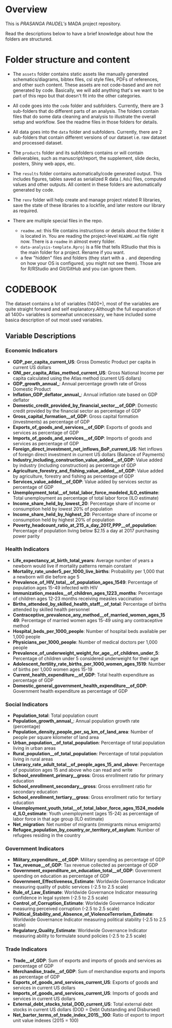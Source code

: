 # Overview
This is _PRASANGA PAUDEL's_ MADA project repository.


Read the descriptions below to have a brief knowledge about how the folders are structured.


# Folder structure and content

* The `assets` folder contains static assets like manually generated schematics/diagrams, bibtex files, csl style files, PDFs of references, and other such content. These assets are not code-based and are not generated by code. Basically, we will add anything that's we want to be part of this repo but that doesn't fit into the other categories.

* All code goes into the `code` folder and subfolders. Currently, there are 3 sub-folders that do different parts of an analysis. The folders contain files that do some data cleaning and analysis to illustrate the overall setup and workflow. See the readme files in those folders for details.

* All data goes into the `data` folder and subfolders. Currently, there are 2 sub-folders that contain different versions of our dataset i.e. raw dataset and processed dataset.

* The `products` folder and its subfolders contains or will contain deliverables, such as manuscript/report, the supplement, slide decks, posters, Shiny web apps, etc. 

* The `results` folder contains automatically/code generated output. This includes figures, tables saved as serialized R data (`.Rds`) files, computed values and other outputs. All content in these folders are automatically generated by code.

* The `renv` folder will help  create and manage project related R libraries, save the state of these libraries to a lockfile, and later restore our library as required.

* There are multiple special files in the repo.
  * `readme.md`: this file contains instructions or details about the folder it
  is located in. You are reading the project-level `README.md` file right now. There is a `readme` in almost every folder.
  * `data-analysis-template.Rproj` is a file that tells RStudio that this is the main folder for a project. Rename if you want.
  * a few "hidden" files and folders (they start with a `.` and depending on how your OS is configured, you might not see them). Those are for R/RStudio and Git/GitHub and you can ignore them.

# CODEBOOK

The dataset contains a lot of variables (1400+), most of the variables are quite straight forward and self explanatory.Although the full expanation of all 1400+ variables is somewhat unncecessary, we have included some basica description of out most used variables.

## Variable Descriptions

### Economic Indicators
- **GDP_per_capita_current_US**: Gross Domestic Product per capita in current US dollars
- **GNI_per_capita_Atlas_method_current_US**: Gross National Income per capita calculated using the Atlas method (current US dollars)
- **GDP_growth_annual_**: Annual percentage growth rate of Gross Domestic Product
- **Inflation_GDP_deflator_annual_**: Annual inflation rate based on GDP deflator
- **Domestic_credit_provided_by_financial_sector__of_GDP**: Domestic credit provided by the financial sector as percentage of GDP
- **Gross_capital_formation__of_GDP**: Gross capital formation (investments) as percentage of GDP
- **Exports_of_goods_and_services__of_GDP**: Exports of goods and services as percentage of GDP
- **Imports_of_goods_and_services__of_GDP**: Imports of goods and services as percentage of GDP
- **Foreign_direct_investment_net_inflows_BoP_current_US**: Net inflows of foreign direct investment in current US dollars (Balance of Payments)
- **Industry_including_construction_value_added__of_GDP**: Value added by industry (including construction) as percentage of GDP
- **Agriculture_forestry_and_fishing_value_added__of_GDP**: Value added by agriculture, forestry and fishing as percentage of GDP
- **Services_value_added__of_GDP**: Value added by services sector as percentage of GDP
- **Unemployment_total__of_total_labor_force_modeled_ILO_estimate**: Total unemployment as percentage of total labor force (ILO estimate)
- **Income_share_held_by_lowest_20**: Percentage share of income or consumption held by lowest 20% of population
- **Income_share_held_by_highest_20**: Percentage share of income or consumption held by highest 20% of population
- **Poverty_headcount_ratio_at_215_a_day_2017_PPP__of_population**: Percentage of population living below $2.15 a day at 2017 purchasing power parity

### Health Indicators
- **Life_expectancy_at_birth_total_years**: Average number of years a newborn would live if mortality patterns remain constant
- **Mortality_rate_under5_per_1000_live_births**: Probability per 1,000 that a newborn will die before age 5
- **Prevalence_of_HIV_total__of_population_ages_1549**: Percentage of population ages 15-49 infected with HIV
- **Immunization_measles__of_children_ages_1223_months**: Percentage of children ages 12-23 months receiving measles vaccination
- **Births_attended_by_skilled_health_staff__of_total**: Percentage of births attended by skilled health personnel
- **Contraceptive_prevalence_any_method__of_married_women_ages_1549**: Percentage of married women ages 15-49 using any contraceptive method
- **Hospital_beds_per_1000_people**: Number of hospital beds available per 1,000 people
- **Physicians_per_1000_people**: Number of medical doctors per 1,000 people
- **Prevalence_of_underweight_weight_for_age__of_children_under_5**: Percentage of children under 5 considered underweight for their age
- **Adolescent_fertility_rate_births_per_1000_women_ages_1519**: Number of births per 1,000 women ages 15-19
- **Current_health_expenditure__of_GDP**: Total health expenditure as percentage of GDP
- **Domestic_general_government_health_expenditure__of_GDP**: Government health expenditure as percentage of GDP

### Social Indicators
- **Population_total**: Total population count
- **Population_growth_annual_**: Annual population growth rate (percentage)
- **Population_density_people_per_sq_km_of_land_area**: Number of people per square kilometer of land area
- **Urban_population__of_total_population**: Percentage of total population living in urban areas
- **Rural_population__of_total_population**: Percentage of total population living in rural areas
- **Literacy_rate_adult_total__of_people_ages_15_and_above**: Percentage of population ages 15 and above who can read and write
- **School_enrollment_primary__gross**: Gross enrollment ratio for primary education
- **School_enrollment_secondary__gross**: Gross enrollment ratio for secondary education
- **School_enrollment_tertiary__gross**: Gross enrollment ratio for tertiary education
- **Unemployment_youth_total__of_total_labor_force_ages_1524_modeled_ILO_estimate**: Youth unemployment (ages 15-24) as percentage of labor force in that age group (ILO estimate)
- **Net_migration**: Net number of migrants (immigrants minus emigrants)
- **Refugee_population_by_country_or_territory_of_asylum**: Number of refugees residing in the country

### Government Indicators
- **Military_expenditure__of_GDP**: Military spending as percentage of GDP
- **Tax_revenue__of_GDP**: Tax revenue collected as percentage of GDP
- **Government_expenditure_on_education_total__of_GDP**: Government spending on education as percentage of GDP
- **Government_Effectiveness_Estimate**: Worldwide Governance Indicator measuring quality of public services (-2.5 to 2.5 scale)
- **Rule_of_Law_Estimate**: Worldwide Governance Indicator measuring confidence in legal system (-2.5 to 2.5 scale)
- **Control_of_Corruption_Estimate**: Worldwide Governance Indicator measuring perceived corruption (-2.5 to 2.5 scale)
- **Political_Stability_and_Absence_of_ViolenceTerrorism_Estimate**: Worldwide Governance Indicator measuring political stability (-2.5 to 2.5 scale)
- **Regulatory_Quality_Estimate**: Worldwide Governance Indicator measuring ability to formulate sound policies (-2.5 to 2.5 scale)

### Trade Indicators
- **Trade__of_GDP**: Sum of exports and imports of goods and services as percentage of GDP
- **Merchandise_trade__of_GDP**: Sum of merchandise exports and imports as percentage of GDP
- **Exports_of_goods_and_services_current_US**: Exports of goods and services in current US dollars
- **Imports_of_goods_and_services_current_US**: Imports of goods and services in current US dollars
- **External_debt_stocks_total_DOD_current_US**: Total external debt stocks in current US dollars (DOD = Debt Outstanding and Disbursed)
- **Net_barter_terms_of_trade_index_2015__100**: Ratio of export to import unit value indexes (2015 = 100)
